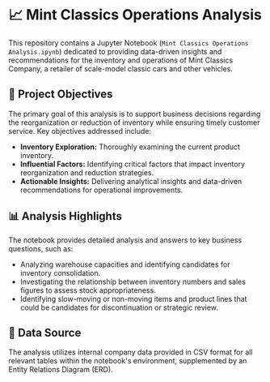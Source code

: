# 📈 Mint Classics Operations Analysis

This repository contains a Jupyter Notebook (`Mint Classics Operations Analysis.ipynb`) dedicated to providing data-driven insights and recommendations for the inventory and operations of Mint Classics Company, a retailer of scale-model classic cars and other vehicles.

## 🎯 Project Objectives

The primary goal of this analysis is to support business decisions regarding the reorganization or reduction of inventory while ensuring timely customer service. Key objectives addressed include:

* **Inventory Exploration:** Thoroughly examining the current product inventory.
* **Influential Factors:** Identifying critical factors that impact inventory reorganization and reduction strategies.
* **Actionable Insights:** Delivering analytical insights and data-driven recommendations for operational improvements.

## 📊 Analysis Highlights

The notebook provides detailed analysis and answers to key business questions, such as:

* Analyzing warehouse capacities and identifying candidates for inventory consolidation.
* Investigating the relationship between inventory numbers and sales figures to assess stock appropriateness.
* Identifying slow-moving or non-moving items and product lines that could be candidates for discontinuation or strategic review.

## 💾 Data Source

The analysis utilizes internal company data provided in CSV format for all relevant tables within the notebook's environment, supplemented by an Entity Relations Diagram (ERD).
